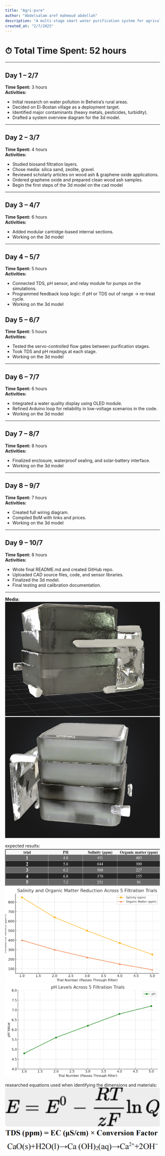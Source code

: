 ```yaml
---
title: "Agri-pure"
author: "Abdelsalam aref mahmoud abdellah"
description: "A multi-stage smart water purification system for agricultural runoff in rural Egypt using biosand, graphene oxide, and Arduino automation."
created_at: "2/7/2025"
---
```


# ⏱ Total Time Spent: 52 hours

---

##  Day 1 – 2/7
**Time Spent:** 3 hours  
**Activities:**
- Initial research on water pollution in Beheira’s rural areas.
- Decided on El-Bostan village as a deployment target.
- Identified major contaminants (heavy metals, pesticides, turbidity).
- Drafted a system overview diagram for the 3d model.

---

##  Day 2 – 3/7
**Time Spent:** 4 hours  
**Activities:**
- Studied biosand filtration layers.
- Chose media: silica sand, zeolite, gravel.
- Reviewed scholarly articles on wood ash & graphene oxide applications.
- Ordered graphene oxide and prepared clean wood ash samples.
- Begin the first steps of the 3d model on the cad model

---

##  Day 3 – 4/7
**Time Spent:** 6 hours  
**Activities:**
- Added modular cartridge-based internal sections.
- Working on the 3d model

---

##  Day 4 – 5/7 
**Time Spent:** 5 hours  
**Activities:**
- Connected TDS, pH sensor, and relay module for pumps on the simulations.
- Programmed feedback loop logic: if pH or TDS out of range → re-treat cycle.
- Working on the 3d model



##  Day 5 – 6/7
**Time Spent:** 5 hours  
**Activities:**
- Tested the servo-controlled flow gates between purification stages.
- Took TDS and pH readings at each stage.
- Working on the 3d model


---

##  Day 6 – 7/7
**Time Spent:** 6 hours  
**Activities:**
- Integrated a water quality display using OLED module.
- Refined Arduino loop for reliability in low-voltage scenarios in the code.
- Working on the 3d model


---

##  Day 7 – 8/7
**Time Spent:** 8 hours  
**Activities:**
- Finalized enclosure, waterproof sealing, and solar-battery interface.
- Working on the 3d model


---

##  Day 8 – 9/7  
**Time Spent:** 7 hours  
**Activities:**
- Created full wiring diagram.
- Compiled BoM with links and prices.
- Working on the 3d model


---

##  Day 9 – 10/7 
**Time Spent:** 8 hours  
**Activities:**
- Wrote final README.md and created GitHub repo.
- Uploaded CAD source files, code, and sensor libraries.
- Finalized the 3d model.
- Final testing and calibration documentation.

---
**Media:**  
![alt text](im1.jpg)
![alt text](im2.jpg)

expected results:
![alt text](image.png)
![alt text](image-1.png)
![alt text](image-2.png)

researched equations used when identifying the dimensions and materials:
![alt text](image-3.png)
![alt text](image-4.png)
![alt text](image-5.png)
